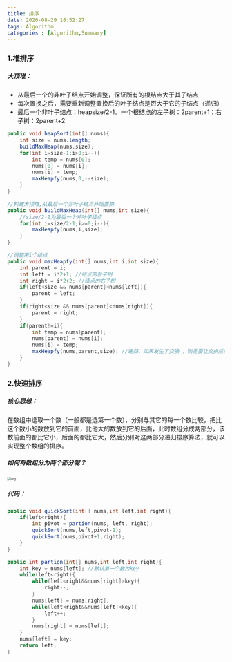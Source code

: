 ```yaml
---
title: 排序
date: 2020-08-29 18:52:27
tags: Algorithm
categories : [Algorithm,Summary]
---
```


### 1.堆排序

##### 大顶堆：

- 从最后一个的非叶子结点开始调整，保证所有的根结点大于其子结点
- 每次置换之后，需要重新调整置换后的叶子结点是否大于它的子结点（递归）
- 最后一个非叶子结点：heapsize/2-1。一个根结点的左子树：2parent+1；右子树：2parent+2

```java
public void heapSort(int[] nums){
    int size = nums.length;
    buildMaxHeap(nums,size);
    for(int i=size-1;i>0;i--){
        int temp = nums[0];
        nums[0] = nums[i];
        nums[i] = temp;
        maxHeapfy(nums,0,--size);
    }
}

//构建大顶堆,从最后一个非叶子结点开始置换
public void buildMaxHeap(int[] nums,int size){
    //size/2-1为最后一个非叶子结点
    for(int i=size/2-1;i>=0;i--){
        maxHeapfy(nums,i,size);
    }
}

//调整第i个结点
public void maxHeapfy(int[] nums,int i,int size){
    int parent = i;
    int left = i*2+1; //结点的左子树
    int right = i*2+2; //结点的右子树
    if(left<size && nums[parent]<nums[left]){
        parent = left;
    }
    if(right<size && nums[parent]<nums[right]){
        parent = right;
    }
    if(parent!=i){
        int temp = nums[parent];
        nums[parent] = nums[i];
        nums[i] = temp;
        maxHeapfy(nums,parent,size); //递归，如果发生了交换 ，则需要让交换后的子结点也满足条件
    }
}
```

### 2.快速排序

##### 核心思想：

在数组中选取一个数（一般都是选第一个数），分别与其它的每一个数比较，把比这个数小的数放到它的前面，比他大的数放到它的后面，此时数组分成两部分，该数前面的都比它小，后面的都比它大，然后分别对这两部分递归排序算法，就可以实现整个数组的排序。

##### 如何将数组分为两个部分呢？

<img src="https://img-blog.csdn.net/20180715212836892?watermark/2/text/aHR0cHM6Ly9ibG9nLmNzZG4ubmV0L0lCTGlwbHVz/font/5a6L5L2T/fontsize/400/fill/I0JBQkFCMA==/dissolve/70" alt="img" style="zoom:50%;" />

##### 代码：

```java
public void quickSort(int[] nums,int left,int right){
    if(left<right){
        int pivot = partion(nums, left, right);
        quickSort(nums,left,pivot-1);
        quickSort(nums,pivot+1,right);
    }
}

public int partion(int[] nums,int left,int right){
    int key = nums[left]; //默认第一个数为key
    while(left<right){
        while(left<right&&nums[right]>key){
            right--;
        }
        nums[left] = nums[right];
        while(left<right&&nums[left]<key){
            left++;
        }
        nums[right] = nums[left];
    }
    nums[left] = key;
    return left;
}
```

















